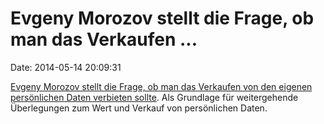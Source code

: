 Evgeny Morozov stellt die Frage, ob man das Verkaufen \...
==========================================================

Date: 2014-05-14 20:09:31

[Evgeny Morozov stellt die Frage, ob man das Verkaufen von den eigenen
persönlichen Daten verbieten
sollte](http://www.newrepublic.com/article/117703/selling-personal-data-big-techs-war-meaning-life).
Als Grundlage für weitergehende Überlegungen zum Wert und Verkauf von
persönlichen Daten.
